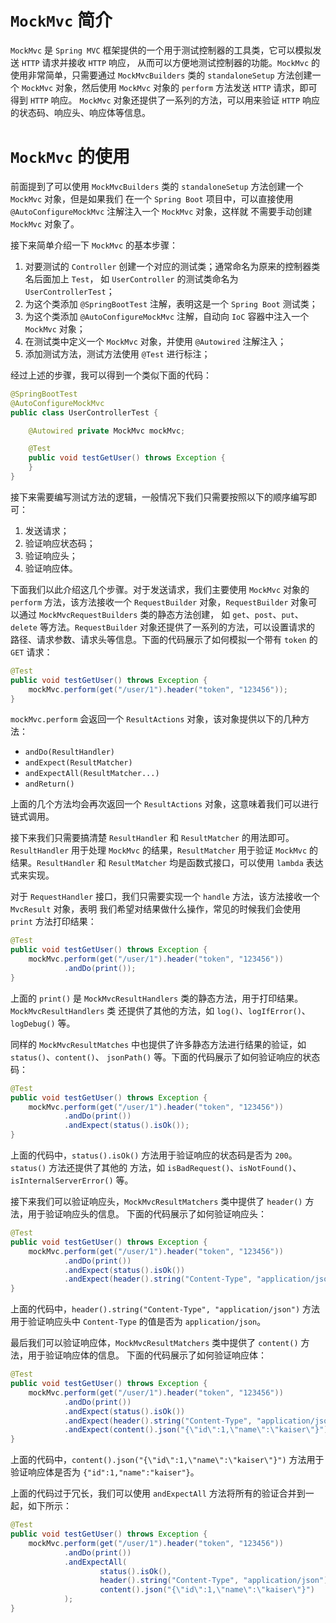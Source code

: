 # `MockMvc` 简介
`MockMvc` 是 `Spring MVC` 框架提供的一个用于测试控制器的工具类，它可以模拟发送 `HTTP` 请求并接收 `HTTP` 响应，
从而可以方便地测试控制器的功能。`MockMvc` 的使用非常简单，只需要通过 `MockMvcBuilders` 类的 `standaloneSetup`
方法创建一个 `MockMvc` 对象，然后使用 `MockMvc` 对象的 `perform` 方法发送 `HTTP` 请求，即可得到 `HTTP` 响应。
`MockMvc` 对象还提供了一系列的方法，可以用来验证 `HTTP` 响应的状态码、响应头、响应体等信息。

# `MockMvc` 的使用
前面提到了可以使用 `MockMvcBuilders` 类的 `standaloneSetup` 方法创建一个 `MockMvc` 对象，但是如果我们
在一个 `Spring Boot` 项目中，可以直接使用 `@AutoConfigureMockMvc` 注解注入一个 `MockMvc` 对象，这样就
不需要手动创建 `MockMvc` 对象了。

接下来简单介绍一下 `MockMvc` 的基本步骤：
1. 对要测试的 `Controller` 创建一个对应的测试类；通常命名为原来的控制器类名后面加上 `Test`，
如 `UserController` 的测试类命名为 `UserControllerTest`；
2. 为这个类添加 `@SpringBootTest` 注解，表明这是一个 `Spring Boot` 测试类；
3. 为这个类添加 `@AutoConfigureMockMvc` 注解，自动向 `IoC` 容器中注入一个 `MockMvc` 对象；
4. 在测试类中定义一个 `MockMvc` 对象，并使用 `@Autowired` 注解注入；
5. 添加测试方法，测试方法使用 `@Test` 进行标注；

经过上述的步骤，我可以得到一个类似下面的代码：

```java
@SpringBootTest
@AutoConfigureMockMvc
public class UserControllerTest {

    @Autowired private MockMvc mockMvc;

    @Test
    public void testGetUser() throws Exception {
    }
}
```

接下来需要编写测试方法的逻辑，一般情况下我们只需要按照以下的顺序编写即可：
1. 发送请求；
2. 验证响应状态码；
3. 验证响应头；
4. 验证响应体。

下面我们以此介绍这几个步骤。对于发送请求，我们主要使用 `MockMvc` 对象的 `perform` 方法，该方法接收一个
`RequestBuilder` 对象，`RequestBuilder` 对象可以通过 `MockMvcRequestBuilders` 类的静态方法创建，
如 `get`、`post`、`put`、`delete` 等方法。`RequestBuilder` 对象还提供了一系列的方法，可以设置请求的
路径、请求参数、请求头等信息。下面的代码展示了如何模拟一个带有 `token` 的 `GET` 请求：

```java
@Test
public void testGetUser() throws Exception {
    mockMvc.perform(get("/user/1").header("token", "123456"));
}
```

`mockMvc.perform` 会返回一个 `ResultActions` 对象，该对象提供以下的几种方法：
* `andDo(ResultHandler)`
* `andExpect(ResultMatcher)`
* `andExpectAll(ResultMatcher...)`
* `andReturn()`

上面的几个方法均会再次返回一个 `ResultActions` 对象，这意味着我们可以进行链式调用。

接下来我们只需要搞清楚 `ResultHandler` 和 `ResultMatcher` 的用法即可。`ResultHandler` 用于处理
`MockMvc` 的结果，`ResultMatcher` 用于验证 `MockMvc` 的结果。`ResultHandler` 和 `ResultMatcher`
均是函数式接口，可以使用 `lambda` 表达式来实现。

对于 `RequestHandler` 接口，我们只需要实现一个 `handle` 方法，该方法接收一个 `MvcResult` 对象，表明
我们希望对结果做什么操作，常见的时候我们会使用 `print` 方法打印结果：

```java
@Test
public void testGetUser() throws Exception {
    mockMvc.perform(get("/user/1").header("token", "123456"))
            .andDo(print());
}
```

上面的 `print()` 是 `MockMvcResultHandlers` 类的静态方法，用于打印结果。`MockMvcResultHandlers` 类
还提供了其他的方法，如 `log()`、`logIfError()`、`logDebug()` 等。

同样的 `MockMvcResultMatches` 中也提供了许多静态方法进行结果的验证，如 `status()`、`content()`、
`jsonPath()` 等。下面的代码展示了如何验证响应的状态码：

```java
@Test
public void testGetUser() throws Exception {
    mockMvc.perform(get("/user/1").header("token", "123456"))
            .andDo(print())
            .andExpect(status().isOk());
}
```

上面的代码中，`status().isOk()` 方法用于验证响应的状态码是否为 `200`。`status()` 方法还提供了其他的
方法，如 `isBadRequest()`、`isNotFound()`、`isInternalServerError()` 等。

接下来我们可以验证响应头，`MockMvcResultMatchers` 类中提供了 `header()` 方法，用于验证响应头的信息。
下面的代码展示了如何验证响应头：

```java
@Test
public void testGetUser() throws Exception {
    mockMvc.perform(get("/user/1").header("token", "123456"))
            .andDo(print())
            .andExpect(status().isOk())
            .andExpect(header().string("Content-Type", "application/json"));
}
```

上面的代码中，`header().string("Content-Type", "application/json")` 方法用于验证响应头中 `Content-Type`
的值是否为 `application/json`。

最后我们可以验证响应体，`MockMvcResultMatchers` 类中提供了 `content()` 方法，用于验证响应体的信息。
下面的代码展示了如何验证响应体：

```java
@Test
public void testGetUser() throws Exception {
    mockMvc.perform(get("/user/1").header("token", "123456"))
            .andDo(print())
            .andExpect(status().isOk())
            .andExpect(header().string("Content-Type", "application/json"))
            .andExpect(content().json("{\"id\":1,\"name\":\"kaiser\"}"));
}
```

上面的代码中，`content().json("{\"id\":1,\"name\":\"kaiser\"}")` 方法用于验证响应体是否为 `{"id":1,"name":"kaiser"}`。

上面的代码过于冗长，我们可以使用 `andExpectAll` 方法将所有的验证合并到一起，如下所示：

```java
@Test
public void testGetUser() throws Exception {
    mockMvc.perform(get("/user/1").header("token", "123456"))
            .andDo(print())
            .andExpectAll(
                    status().isOk(),
                    header().string("Content-Type", "application/json"),
                    content().json("{\"id\":1,\"name\":\"kaiser\"}")
            );
}
```
